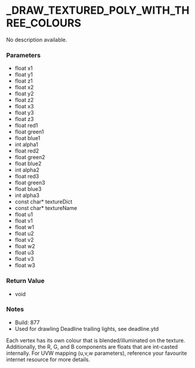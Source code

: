 # _DRAW_TEXTURED_POLY_WITH_THREE_COLOURS

No description available.

### Parameters
* float x1
* float y1
* float z1
* float x2
* float y2
* float z2
* float x3
* float y3
* float z3
* float red1
* float green1
* float blue1
* int alpha1
* float red2
* float green2
* float blue2
* int alpha2
* float red3
* float green3
* float blue3
* int alpha3
* const char* textureDict
* const char* textureName
* float u1
* float v1
* float w1
* float u2
* float v2
* float w2
* float u3
* float v3
* float w3

### Return Value
* void

### Notes
* Build: 877
* Used for drawling Deadline trailing lights, see deadline.ytd

Each vertex has its own colour that is blended/illuminated on the texture. Additionally, the R, G, and B components are floats that are int-casted internally.
For UVW mapping (u,v,w parameters), reference your favourite internet resource for more details.

